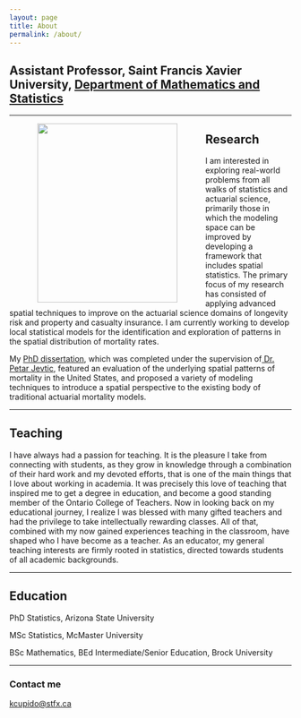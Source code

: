 ```yaml
---
layout: page
title: About
permalink: /about/
---
```



##  Assistant Professor, Saint Francis Xavier University, <a href="http://www2.mystfx.ca/math-stats/mathematics-statistics">Department of Mathematics and Statistics</a>

<hr>

<img align="left" hspace="50" src="https://cupidok.github.io/images/kc_photo2.png" width="250" height="320" /> 

## Research
I am interested in exploring real-world problems from all walks of statistics and actuarial science, primarily those in which the modeling space can be improved by developing a framework that includes spatial statistics. The primary focus of my research has consisted of applying advanced spatial techniques to improve on the actuarial science domains of longevity risk and property and casualty insurance. I am currently working to develop local statistical models for the identification and exploration of patterns in the spatial distribution of mortality rates.

My <a href="https://search.proquest.com/openview/440a5f700b7f28d566ba6222627e6bbe/1/advanced">PhD dissertation</a>, which was completed under the supervision of<a href="https://math.asu.edu/node/2745"> Dr. Petar Jevtic</a>, featured an evaluation of the underlying spatial patterns of mortality in the United States, and proposed a variety of modeling techniques to introduce a spatial perspective to the existing body of traditional actuarial mortality models.


<hr>

## Teaching

I have always had a passion for teaching. It is the pleasure I take from connecting with students, as they grow in knowledge through a combination of their hard work and my devoted efforts, that is one of the main things that I love about working in academia. It was precisely this love of teaching that inspired me to get a degree in education, and become a good standing member of the Ontario College of Teachers. Now in looking back on my educational journey, I realize I was blessed with many gifted teachers and had the privilege to take intellectually rewarding classes. All of that, combined with my now gained experiences teaching in the classroom, have shaped who I have become as a teacher. As an educator, my general teaching interests are firmly rooted in statistics, directed towards students of all academic backgrounds.



<hr>

## Education

PhD Statistics, Arizona State University

MSc Statistics, McMaster University

BSc Mathematics, BEd Intermediate/Senior Education, Brock University
<hr>


### Contact me

[kcupido@stfx.ca](mailto:kcupido@stfx.ca)


